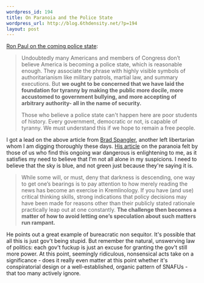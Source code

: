 ```yaml
--- 
wordpress_id: 194
title: On Paranoia and the Police State
wordpress_url: http://blog.6thdensity.net/?p=194
layout: post
---
```

<p><a href="http://quantumthought.blogspot.com/2005/12/america-becoming-police-stateor-all.html">Ron Paul on the coming police state</a>:<blockquote><p>Undoubtedly many Americans and members of Congress don’t believe America is becoming a police state, which is reasonable enough. They associate the phrase with highly visible symbols of authoritarianism like military patrols, martial law, and summary executions. But <b>we ought to be concerned that we have laid the foundation for tyranny by making the public more docile, more accustomed to government bullying, and more accepting of arbitrary authority- all in the name of security.</b></p><p>Those who believe a police state can't happen here are poor students of history. Every government, democratic or not, is capable of tyranny. We must understand this if we hope to remain a free people.</p></blockquote></p><p>I got a lead on the above article from <a href="http://www.bradspangler.com">Brad Spangler</a>, another left libertarian whom I am digging thoroughly these days.  <a href="http://www.bradspangler.com/blog/archives/240">His article</a> on the paranoia felt by those of us who find this ongoing war dangerous is enlightening to me, as it satisfies my need to believe that I'm not all alone in my suspicions.  I need to believe that the sky is blue, and not green just because they're saying it is.<blockquote>While some will, or must, deny that darkness is descending, one way to get one’s bearings is to pay attention to how merely reading the news has become an exercise in Kremlinology. If you have (and use) critical thinking skills, strong indications that policy decisions may have been made for reasons other than their publicly stated rationale practically leap out at one constantly. <b>The challenge then becomes a matter of how to avoid letting one’s speculation about such matters run rampant.</b></blockquote>He points out a great example of bureacratic non sequitor.  It's possible that all this is just gov't being stupid.  But remember the natural, unswerving law of politics: each gov't fuckup is just an excuse for granting the gov't still more power.  At this point, seemingly ridiculous, nonsensical acts take on a significance - does it really even matter at this point whether it's conspiratorial design or a well-established, organic pattern of SNAFUs - that too many actively ignore.</p>

